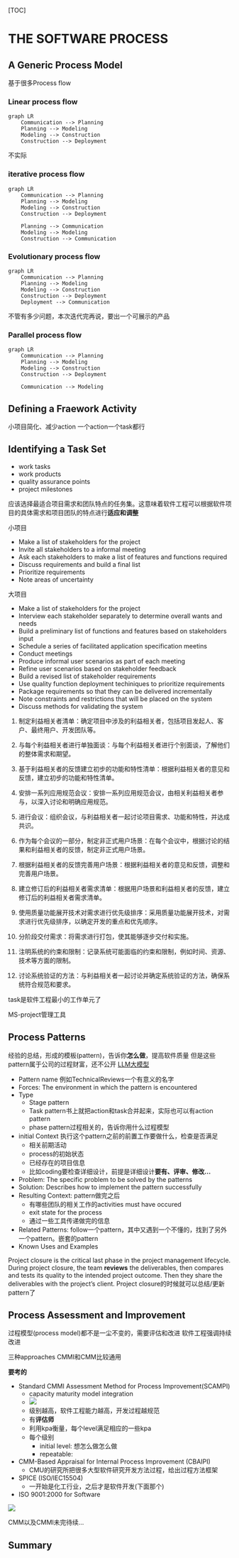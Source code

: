[TOC]
# THE SOFTWARE PROCESS
## A Generic Process Model
基于很多Process flow
### Linear process flow
```mermaid
graph LR
    Communication --> Planning
    Planning --> Modeling
    Modeling --> Construction
    Construction --> Deployment
```
不实际
### iterative process flow
```mermaid
graph LR
    Communication --> Planning
    Planning --> Modeling
    Modeling --> Construction
    Construction --> Deployment

    Planning --> Communication
    Modeling --> Modeling
    Construction --> Communication
```
### Evolutionary process flow
```mermaid
graph LR
    Communication --> Planning
    Planning --> Modeling
    Modeling --> Construction
    Construction --> Deployment
    Deployment --> Communication
```
不管有多少问题，本次迭代完再说，要出一个可展示的产品
### Parallel process flow
```mermaid
graph LR
    Communication --> Planning
    Planning --> Modeling
    Modeling --> Construction
    Construction --> Deployment

    Communication --> Modeling
``` 
## Defining a Fraework Activity
小项目简化、减少action
一个action一个task都行

## Identifying a Task Set
- work tasks
- work products
- quality assurance points
- project milestones

应该选择最适合项目需求和团队特点的任务集。这意味着软件工程可以根据软件项目的具体需求和项目团队的特点进行**适应和调整**

小项目
- Make a list of stakeholders for the project
- Invite all stakeholders to a informal meeting
- Ask each stakeholders to make a list of features and functions required
- Discuss requirements and build a final list
- Prioritize requirements
- Note areas of uncertainty

大项目
- Make a list of stakeholders for the project
- Interview each stakeholder separately to determine overall wants and needs
- Build a preliminary list of functions and features based on stakeholders input
- Schedule a series of facilitated application specification meetins
- Conduct meetings
- Produce informal user scenarios as part of each meeting
- Refine user scenarios based on stakeholder feedback
- Build a revised list of stakeholder requirements
- Use quality function deployment techiniques to prioritize requirements
- Package requirements so that they can be delivered incrementally
- Note constraints and restrictions that will be placed on the system
- Discuss methods for validating the system
1. 制定利益相关者清单：确定项目中涉及的利益相关者，包括项目发起人、客户、最终用户、开发团队等。

2. 与每个利益相关者进行单独面谈：与每个利益相关者进行个别面谈，了解他们的整体需求和期望。

3. 基于利益相关者的反馈建立初步的功能和特性清单：根据利益相关者的意见和反馈，建立初步的功能和特性清单。

4. 安排一系列应用规范会议：安排一系列应用规范会议，由相关利益相关者参与，以深入讨论和明确应用规范。

5. 进行会议：组织会议，与利益相关者一起讨论项目需求、功能和特性，并达成共识。

6. 作为每个会议的一部分，制定非正式用户场景：在每个会议中，根据讨论的结果和利益相关者的反馈，制定非正式用户场景。

7. 根据利益相关者的反馈完善用户场景：根据利益相关者的意见和反馈，调整和完善用户场景。

8. 建立修订后的利益相关者需求清单：根据用户场景和利益相关者的反馈，建立修订后的利益相关者需求清单。

9. 使用质量功能展开技术对需求进行优先级排序：采用质量功能展开技术，对需求进行优先级排序，以确定开发的重点和优先顺序。

10. 分阶段交付需求：将需求进行打包，使其能够逐步交付和实施。

11. 注明系统的约束和限制：记录系统可能面临的约束和限制，例如时间、资源、技术等方面的限制。

12. 讨论系统验证的方法：与利益相关者一起讨论并确定系统验证的方法，确保系统符合规范和要求。

task是软件工程最小的工作单元了

MS-project管理工具
## Process Patterns
经验的总结，形成的模板(pattern)，告诉你**怎么做**，提高软件质量
但是这些pattern属于公司的过程财富，还不公开
[LLM大模型](https://www.techopedia.com/5-ways-llms-can-empower-software-engineering)

- Pattern name 例如TechnicalReviews一个有意义的名字
- Forces: The environment in which the pattern is encountered
- Type
  - Stage pattern
  - Task pattern书上就把action和task合并起来，实际也可以有action pattern
  - phase pattern过程相关的，告诉你用什么过程模型
- initial Context 执行这个pattern之前的前置工作要做什么，检查是否满足
  - 相关前期活动
  - process的初始状态
  - 已经存在的项目信息
  - 比如coding要检查详细设计，前提是详细设计**要有、评审、修改...**
- Problem: The specific problem to be solved by the patterns
- Solution: Describes how to implement the pattern successfully
- Resulting Context: pattern做完之后
  - 有哪些团队的相关工作的activities must have occured
  - exit state for the process
  - 通过一些工具传递做完的信息
- Related Patterns: follow一个pattern，其中又遇到一个不懂的，找到了另外一个pattern。嵌套的pattern
- Known Uses and Examples

Project closure is the critical last phase in the project management lifecycle. During project closure, the team **reviews** the deliverables, then compares and tests its quality to the intended project outcome. Then they share the deliverables with the project’s client.
Project closure的时候就可以总结/更新pattern了

## Process Assessment and Improvement
过程模型(process model)都不是一尘不变的，需要评估和改进
软件工程强调持续改进


三种approaches 
CMMI和CMM比较通用

**要考的**
- Standard CMMI Assessment Method for Process Improvement(SCAMPI)
  - capacity maturity model integration
  - ![](./ref/CMMI.png)
  - 级别越高，软件工程能力越高，开发过程越规范
  - 有**评估师**
  - 利用kpa衡量，每个level满足相应的一些kpa
  - 每个级别
    - initial level: 想怎么做怎么做
    - repeatable: 
- CMM-Based Appraisal for Internal Process Improvement (CBAIPI)
  - CMU的研究所把很多大型软件研究开发方法过程，给出过程方法框架
- SPICE (ISO/IEC15504)
  - 一开始是化工行业，之后才是软件开发(下面那个)
- ISO 9001:2000 for Software

![](./ref/CMM.PNG)

CMM以及CMMI未完待续...
## Summary